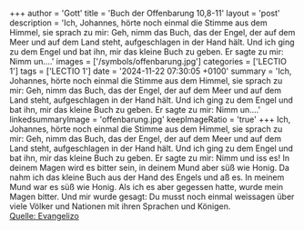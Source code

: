+++
author = 'Gott'
title = 'Buch der Offenbarung 10,8-11'
layout = 'post'
description = 'Ich, Johannes, hörte noch einmal die Stimme aus dem Himmel, sie sprach zu mir: Geh, nimm das Buch, das der Engel, der auf dem Meer und auf dem Land steht, aufgeschlagen in der Hand hält. Und ich ging zu dem Engel und bat ihn, mir das kleine Buch zu geben. Er sagte zu mir: Nimm un....'
images = ['/symbols/offenbarung.jpg']
categories = ['LECTIO 1']
tags = ['LECTIO 1']
date = '2024-11-22 07:30:05 +0100'
summary = 'Ich, Johannes, hörte noch einmal die Stimme aus dem Himmel, sie sprach zu mir: Geh, nimm das Buch, das der Engel, der auf dem Meer und auf dem Land steht, aufgeschlagen in der Hand hält. Und ich ging zu dem Engel und bat ihn, mir das kleine Buch zu geben. Er sagte zu mir: Nimm un....'
linkedsummaryImage = 'offenbarung.jpg'
keepImageRatio = 'true'
+++
Ich, Johannes, hörte noch einmal die Stimme aus dem Himmel, sie sprach zu mir: Geh, nimm das Buch, das der Engel, der auf dem Meer und auf dem Land steht, aufgeschlagen in der Hand hält.
Und ich ging zu dem Engel und bat ihn, mir das kleine Buch zu geben. Er sagte zu mir: Nimm und iss es! In deinem Magen wird es bitter sein, in deinem Mund aber süß wie Honig.<!--more-->
Da nahm ich das kleine Buch aus der Hand des Engels und aß es. In meinem Mund war es süß wie Honig. Als ich es aber gegessen hatte, wurde mein Magen bitter.
Und mir wurde gesagt: Du musst noch einmal weissagen über viele Völker und Nationen mit ihren Sprachen und Königen.<br> [Quelle: Evangelizo](https://evangeliumtagfuertag.org/DE/gospel)